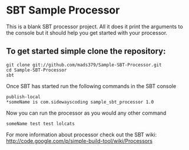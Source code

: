 SBT Sample Processor
====================

This is a blank SBT processor project. All it does it print the arguments to the console but it should help you get started with your processor.

To get started simple clone the repository: 
-------------------------------------------

<pre><code>git clone git://github.com/mads379/Sample-SBT-Processor.git
cd Sample-SBT-Processor	
sbt</code></pre>

Once SBT has started run the following commands in the SBT console

<pre><code>publish-local
*someName is com.sidewayscoding sample_sbt_processor 1.0
</code></pre>

Now you can run the processor as you would any other command

<pre><code>someName test test lolcats</code></pre>

For more information about processor check out the SBT wiki: http://code.google.com/p/simple-build-tool/wiki/Processors